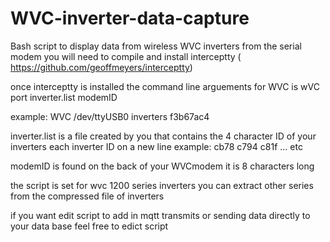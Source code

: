 # WVC-inverter-data-capture
Bash script  to display data from wireless  WVC inverters  from the serial modem
you will need to compile and install interceptty ( https://github.com/geoffmeyers/interceptty)

once interceptty is installed  the  command line  arguements  for WVC is wVC port inverter.list  modemID

example:
WVC /dev/ttyUSB0 inverters f3b67ac4

inverter.list  is a file created by you that contains the 4 character  ID of your inverters  each inverter ID on a new line 
example:
cb78
c794
c81f
... etc
 
 modemID is found on the back of your WVCmodem  it is 8 characters long 
 
 the script is set for wvc 1200 series inverters     you can extract other series from the compressed file of inverters 
 
if you want edit script to add in mqtt transmits or sending data directly to your data base  feel free to edict script
